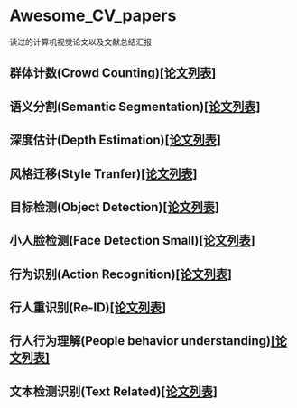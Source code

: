 # Awesome_CV_papers
读过的计算机视觉论文以及文献总结汇报

## 群体计数(Crowd Counting)[[论文列表]](./Crowd_Counting/crowd_counting_readme.md)

## 语义分割(Semantic Segmentation)[[论文列表]](./Semantic_Segmentation/semantic_segmentation_readme.md)

## 深度估计(Depth Estimation)[[论文列表]](./Depth_Estimation/depth_estimation_readme.md)

## 风格迁移(Style Tranfer)[[论文列表]](./Style_Tranfer/st_readme.md)

## 目标检测(Object Detection)[[论文列表]](./Object_Detection/object_detection_readme.md)

## 小人脸检测(Face Detection Small)[[论文列表]](./Face_Detection_Small/small_face.md)

## 行为识别(Action Recognition)[[论文列表]](./Action_Recognition/action_recognition_readme.md)

## 行人重识别(Re-ID)[[论文列表]](./Re-ID/re_id_readme.md)  

## 行人行为理解(People behavior understanding)[[论文列表]](./People_Behavior_Understanding/people_behavior_understanding.md)  

## 文本检测识别(Text Related)[[论文列表]](./Text_Related/td_readme.md)
